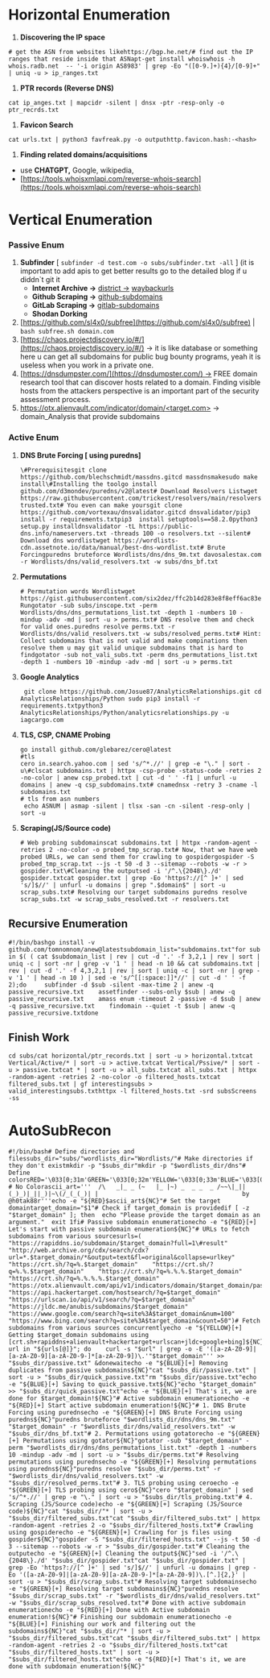 # Horizontal Enumeration

1. **Discovering the IP space**

```
# get the ASN from websites likehttps://bgp.he.net/# find out the IP ranges that reside inside that ASNapt-get install whoiswhois -h whois.radb.net  -- '-i origin AS8983' | grep -Eo "([0-9.]+){4}/[0-9]+" | uniq -u > ip_ranges.txt
```

1. **PTR records (Reverse DNS)**

```
cat ip_anges.txt | mapcidr -silent | dnsx -ptr -resp-only -o ptr_recrds.txt
```

1. **Favicon Search**

```
cat urls.txt | python3 favfreak.py -o outputhttp.favicon.hash:-<hash>
```

1. **Finding related domains/acquisitions**

- use **CHATGPT,** Google, wikipedia,
- [https://tools.whoisxmlapi.com/reverse-whois-search](https://tools.whoisxmlapi.com/reverse-whois-search)

# Vertical Enumeration

### Passive Enum

1. **Subfinder** [ `subfinder -d test.com -o subs/subfinder.txt -all` ] (it is important to add apis to get better results go to the detailed blog if u diddn`t git it
    - **Internet Archive →** [district →](https://github.com/lc/gau) [waybackurls](https://github.com/tomnomnom/waybackurls)
    - **Github Scraping →** [github-subdomains](https://github.com/gwen001/github-subdomains)
    - **GitLab Scraping →** [gitlab-subdomains](https://github.com/gwen001/gitlab-subdomains)
    - **Shodan Dorking**
2. [https://github.com/sl4x0/subfree](https://github.com/sl4x0/subfree) | `bash subfree.sh domain.com`
3. [https://chaos.projectdiscovery.io/#/](https://chaos.projectdiscovery.io/#/) → it is like database or something here u can get all subdomains for public bug bounty programs, yeah it is useless when you work in a private one.
4. [https://dnsdumpster.com/](https://dnsdumpster.com/) → FREE domain research tool that can discover hosts related to a domain. Finding visible hosts from the attackers perspective is an important part of the security assessment process.
5. [https://otx.alienvault.com/indicator/domain/<target.com>](https://otx.alienvault.com/indicator/domain/%3Ctarget.com%3E) → domain_Analysis that provide subdomains

### Active Enum

1. **DNS Brute Forcing [ using puredns]**
    
    ```
    \#Prerequisitesgit clone https://github.com/blechschmidt/massdns.gitcd massdnsmakesudo make install\#Installing the toolgo install github.com/d3mondev/puredns/v2@latest# Download Resolvers Listwget https://raw.githubusercontent.com/trickest/resolvers/main/resolvers-trusted.txt# You even can make yoursgit clone https://github.com/vortexau/dnsvalidator.gitcd dnsvalidator/pip3 install -r requirements.txtpip3  install setuptools==58.2.0python3 setup.py installdnsvalidator -tL https://public-dns.info/nameservers.txt -threads 100 -o resolvers.txt --silent# Download dns wordlistwget https://wordlists-cdn.assetnote.io/data/manual/best-dns-wordlist.txt# Brute Forcingpuredns bruteforce Wordlists/dns/dns_9m.txt davosalestax.com -r Wordlists/dns/valid_resolvers.txt -w subs/dns_bf.txt
    ```
    
2. **Permutations**
    
    ```
    # Permutation words Wordlistwget https://gist.githubusercontent.com/six2dez/ffc2b14d283e8f8eff6ac83e20a3c4b4/raw# Rungotator -sub subs/inscope.txt -perm Wordlists/dns/dns_permutations_list.txt -depth 1 -numbers 10 -mindup -adv -md | sort -u > perms.txt# DNS resolve them and check for valid ones.puredns resolve perms.txt -r Wordlists/dns/valid_resolvers.txt -w subs/resolved_perms.txt# Hint: Collect subdomains that is not valid and make compinations then resolve them u may git valid unique subdomains that is hard to findgotator -sub not_vali_subs.txt -perm dns_permutations_list.txt -depth 1 -numbers 10 -mindup -adv -md | sort -u > perms.txt
    ```
    
3. **Google Analytics**
    
    ```
     git clone https://github.com/Josue87/AnalyticsRelationships.git cd AnalyticsRelationships/Python sudo pip3 install -r requirements.txtpython3 AnalyticsRelationships/Python/analyticsrelationships.py -u iagcargo.com
    ```
    
4. **TLS, CSP, CNAME Probing**
    
    ```
    go install github.com/glebarez/cero@latest
    #tls
    cero in.search.yahoo.com | sed 's/^*.//' | grep -e "\." | sort -u\#clscat subdomains.txt | httpx -csp-probe -status-code -retries 2 -no-color | anew csp_probed.txt | cut -d ' ' -f1 | unfurl -u domains | anew -q csp_subdomains.txt# cnamednsx -retry 3 -cname -l subdomains.txt
    # tls from asn numbers
     echo ASNUM | asmap -silent | tlsx -san -cn -silent -resp-only | sort -u 
    
    ```
    
5. **Scraping(JS/Source code)**
    
    ```
    # Web probing subdomainscat subdomains.txt | httpx -random-agent -retries 2 -no-color -o probed_tmp_scrap.txt# Now, that we have web probed URLs, we can send them for crawling to gospidergospider -S probed_tmp_scrap.txt --js -t 50 -d 3 --sitemap --robots -w -r > gospider.txt\#Cleaning the outputsed -i '/^.\{2048\}./d' gospider.txtcat gospider.txt | grep -Eo 'https?://[^ ]+' | sed 's/]$//' | unfurl -u domains | grep ".$domain$" | sort -u scrap_subs.txt# Resolving our target subdomains puredns resolve scrap_subs.txt -w scrap_subs_resolved.txt -r resolvers.txt
    ```
    

## Recursive Enumeration

```
#!/bin/bashgo install -v github.com/tomnomnom/anew@latestsubdomain_list="subdomains.txt"for sub in $( ( cat $subdomain_list | rev | cut -d '.' -f 3,2,1 | rev | sort | uniq -c | sort -nr | grep -v '1 ' | head -n 10 && cat subdomains.txt | rev | cut -d '.' -f 4,3,2,1 | rev | sort | uniq -c | sort -nr | grep -v '1 ' | head -n 10 ) | sed -e 's/^[[:space:]]*//' | cut -d ' ' -f 2);do     subfinder -d $sub -silent -max-time 2 | anew -q passive_recursive.txt    assetfinder --subs-only $sub | anew -q passive_recursive.txt    amass enum -timeout 2 -passive -d $sub | anew -q passive_recursive.txt    findomain --quiet -t $sub | anew -q passive_recursive.txtdone
```

## Finish Work

```
cd subs/cat horizontal/ptr_records.txt | sort -u > horizontal.txtcat Vertical/Active/* | sort -u > active.txtcat Vertical/Pssive/* | sort -u > passive.txtcat * | sort -u > all_subs.txtcat all_subs.txt | httpx -random-agent -retries 2 -no-color -o filtered_hosts.txtcat filtered_subs.txt | gf interestingsubs > valid_interestingsubs.txthttpx -l filtered_hosts.txt -srd subsScreens -ss
```

# AutoSubRecon

```
#!/bin/bash# Define directories and filessubs_dir="subs/"wordlists_dir="Wordlists/"# Make directories if they don't existmkdir -p "$subs_dir"mkdir -p "$wordlists_dir/dns"# Define colorsRED='\033[0;31m'GREEN='\033[0;32m'YELLOW='\033[0;33m'BLUE='\033[0;34m'NC='\033[0m' # No Colorascii_art='''  /\   _|_ _ (~   |_ |~) _  _ _  _ /~~\|_|| (_)_)|_||_)|~\(/_(_(_)| |                                        by @h0tak88r'''echo -e "${RED}$ascii_art${NC}"# Set the target domaintarget_domain="$1"# Check if target_domain is providedif [ -z "$target_domain" ]; then  echo "Please provide the target domain as an argument."  exit 1fi# Passive subdomain enumerationecho -e "${RED}[+] Let's start with passive subdomain enumeration${NC}"# URLs to fetch subdomains from various sourcesurls=(    "https://rapiddns.io/subdomain/$target_domain?full=1\#result"    "http://web.archive.org/cdx/search/cdx?url=*.$target_domain/*&output=text&fl=original&collapse=urlkey"    "https://crt.sh/?q=%.$target_domain"    "https://crt.sh/?q=%.%.$target_domain"    "https://crt.sh/?q=%.%.%.$target_domain"    "https://crt.sh/?q=%.%.%.%.$target_domain"    "https://otx.alienvault.com/api/v1/indicators/domain/$target_domain/passive_dns"    "https://api.hackertarget.com/hostsearch/?q=$target_domain"    "https://urlscan.io/api/v1/search/?q=$target_domain"    "https://jldc.me/anubis/subdomains/$target_domain"    "https://www.google.com/search?q=site%3A$target_domain&num=100"    "https://www.bing.com/search?q=site%3A$target_domain&count=50")# Fetch subdomains from various sources concurrentlyecho -e "${YELLOW}[+] Getting $target_domain subdomains using [crt.sh+rapiddns+alienvault+hackertarget+urlscan+jldc+google+bing]${NC}"for url in "${urls[@]}"; do    curl -s "$url" | grep -o -E '([a-zA-Z0-9]|[a-zA-Z0-9][a-zA-Z0-9-]*[a-zA-Z0-9])\.'"$target_domain"'' >> "$subs_dir/passive.txt" &donewaitecho -e "${BLUE}[+] Removing duplicates from passive subdomains${NC}"cat "$subs_dir/passive.txt" | sort -u > "$subs_dir/quick_passive.txt"rm "$subs_dir/passive.txt"echo -e "${BLUE}[+] Saving to quick_passive.txt${NC}"echo "$target_domain" >> "$subs_dir/quick_passive.txt"echo -e "${BLUE}[+] That's it, we are done for $target_domain!${NC}"# Active subdomain enumerationecho -e "${RED}[+] Start active subdomain enumeration!${NC}"# 1. DNS Brute Forcing using purednsecho -e "${GREEN}[+] DNS Brute Forcing using puredns${NC}"puredns bruteforce "$wordlists_dir/dns/dns_9m.txt" "$target_domain" -r "$wordlists_dir/dns/valid_resolvers.txt" -w "$subs_dir/dns_bf.txt"# 2. Permutations using gotatorecho -e "${GREEN}[+] Permutations using gotator${NC}"gotator -sub "$target_domain" -perm "$wordlists_dir/dns/dns_permutations_list.txt" -depth 1 -numbers 10 -mindup -adv -md | sort -u > "$subs_dir/perms.txt"# Resolving permutations using purednsecho -e "${GREEN}[+] Resolving permutations using puredns${NC}"puredns resolve "$subs_dir/perms.txt" -r "$wordlists_dir/dns/valid_resolvers.txt" -w "$subs_dir/resolved_perms.txt"# 3. TLS probing using ceroecho -e "${GREEN}[+] TLS probing using cero${NC}"cero "$target_domain" | sed 's/^*.//' | grep -e "\." | sort -u > "$subs_dir/tls_probing.txt"# 4. Scraping (JS/Source code)echo -e "${GREEN}[+] Scraping (JS/Source code)${NC}"cat "$subs_dir/"* | sort -u > "$subs_dir/filtered_subs.txt"cat "$subs_dir/filtered_subs.txt" | httpx -random-agent -retries 2 -o "$subs_dir/filtered_hosts.txt"# Crawling using gospiderecho -e "${GREEN}[+] Crawling for js files using gospider${NC}"gospider -S "$subs_dir/filtered_hosts.txt" --js -t 50 -d 3 --sitemap --robots -w -r > "$subs_dir/gospider.txt"# Cleaning the outputecho -e "${GREEN}[+] Cleaning the output${NC}"sed -i '/^.\{2048\}./d' "$subs_dir/gospider.txt"cat "$subs_dir/gospider.txt" | grep -Eo 'https?://[^ ]+' | sed 's/]$//' | unfurl -u domains | grep -Eo '([a-zA-Z0-9]|[a-zA-Z0-9][a-zA-Z0-9-]*[a-zA-Z0-9])\.[^.]{2,}' | sort -u > "$subs_dir/scrap_subs.txt"# Resolving target subdomainsecho -e "${GREEN}[+] Resolving target subdomains${NC}"puredns resolve "$subs_dir/scrap_subs.txt" -r "$wordlists_dir/dns/valid_resolvers.txt" -w "$subs_dir/scrap_subs_resolved.txt"# Done with active subdomain enumerationecho -e "${RED}[+] Done with Active subdomain enumeration!${NC}"# Finishing our subdomain enumerationecho -e "${BLUE}[+] Finishing our work and filtering out the subdomains${NC}"cat "$subs_dir/"* | sort -u > "$subs_dir/filtered_subs.txt"cat "$subs_dir/filtered_subs.txt" | httpx -random-agent -retries 2 -o "$subs_dir/filtered_hosts.txt"cat "$subs_dir/filtered_hosts.txt" | sort -u > "$subs_dir/filtered_hosts.txt"echo -e "${RED}[+] That's it, we are done with subdomain enumeration!${NC}"
```